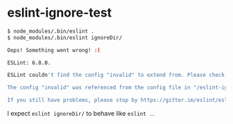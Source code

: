 # eslint-ignore-test

```sh
$ node_modules/.bin/eslint .
$ node_modules/.bin/eslint ignoreDir/

Oops! Something went wrong! :(

ESLint: 6.8.0.

ESLint couldn't find the config "invalid" to extend from. Please check that the name of the config is correct.

The config "invalid" was referenced from the config file in "/eslint-ignore-test/ignoreDir/.eslintrc.json".

If you still have problems, please stop by https://gitter.im/eslint/eslint to chat with the team.
```

I expect `eslint ignoreDir/` to behave like `eslint .`.
